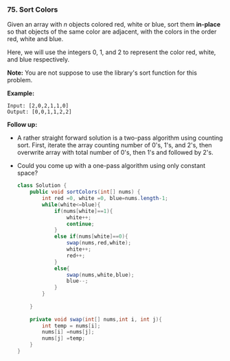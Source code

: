 ### 75. Sort Colors

Given an array with *n* objects colored red, white or blue, sort them **in-place** so that objects of the same color are adjacent, with the colors in the order red, white and blue.

Here, we will use the integers 0, 1, and 2 to represent the color red, white, and blue respectively.

**Note:** You are not suppose to use the library's sort function for this problem.

**Example:**

```
Input: [2,0,2,1,1,0]
Output: [0,0,1,1,2,2]
```

**Follow up:**

- A rather straight forward solution is a two-pass algorithm using counting sort.
  First, iterate the array counting number of 0's, 1's, and 2's, then overwrite array with total number of 0's, then 1's and followed by 2's.

- Could you come up with a one-pass algorithm using only constant space?

  ~~~java
  class Solution {
      public void sortColors(int[] nums) {
          int red =0, white =0, blue=nums.length-1;
          while(white<=blue){
              if(nums[white]==1){
                  white++;
                  continue;
              }
              else if(nums[white]==0){
                  swap(nums,red,white);
                  white++;
                  red++;
              }
              else{
                  swap(nums,white,blue);
                  blue--;
              }
          }
          
      }
      
      private void swap(int[] nums,int i, int j){
          int temp = nums[i];
          nums[i] =nums[j];
          nums[j] =temp;
      }
  }
  ~~~

  